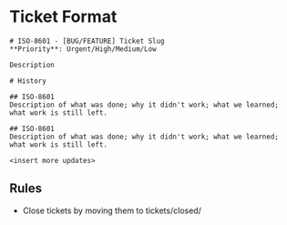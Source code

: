 # Ticket Format
```
# ISO-8601 - [BUG/FEATURE] Ticket Slug
**Priority**: Urgent/High/Medium/Low

Description

# History

## ISO-8601
Description of what was done; why it didn't work; what we learned; what work is still left.

## ISO-8601
Description of what was done; why it didn't work; what we learned; what work is still left.

<insert more updates>
```

## Rules
- Close tickets by moving them to tickets/closed/

